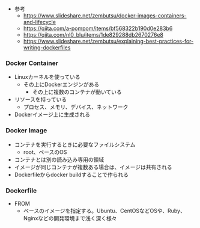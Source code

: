 - 参考
  - https://www.slideshare.net/zembutsu/docker-images-containers-and-lifecycle
  - https://qiita.com/a-pompom/items/bf568322b190d0e283b6
  - https://qiita.com/nl0_blu/items/1de829288db2670276e8
  - https://www.slideshare.net/zembutsu/explaining-best-practices-for-writing-dockerfiles

### Docker Container
- Linuxカーネルを使っている
  - その上にDockerエンジンがある
    - その上に複数のコンテナが動いている
- リソースを持っている
  - プロセス、メモリ、デバイス、ネットワーク
- Dockerイメージ上に生成される

### Docker Image
- コンテナを実行するときに必要なファイルシステム
  - root、ベースのOS
- コンテナとは別の読み込み専用の領域
- イメージが同じコンテナが複数ある場合は、イメージは共有される
- Dockerfileからdocker buildすることで作られる

### Dockerfile
- FROM
  - ベースのイメージを指定する。Ubuntu、CentOSなどOSや、Ruby、Nginxなどの開発環境まで浅く深く様々
  
